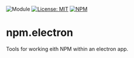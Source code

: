 ![Module](https://img.shields.io/badge/%40platform-npm.electron-%23EA4E7E.svg)
[![License: MIT](https://img.shields.io/badge/license-MIT-blue.svg)](https://opensource.org/licenses/MIT)
[![NPM](https://img.shields.io/npm/v/@platform/npm.electron.svg?colorB=blue&style=flat)](https://www.npmjs.com/package/@platform/npm.electron)

# npm.electron
Tools for working eith NPM within an electron app.
